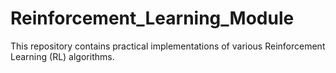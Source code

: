 # Reinforcement_Learning_Module
This repository contains practical implementations of various Reinforcement Learning (RL) algorithms.
